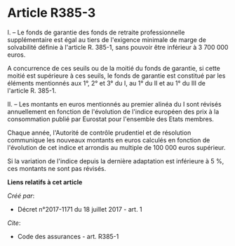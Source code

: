 # Article R385-3

I. – Le fonds de garantie des fonds de retraite professionnelle supplémentaire est égal au tiers de l'exigence minimale de
marge de solvabilité définie à l'article R. 385-1, sans pouvoir être inférieur à 3 700 000 euros.

A concurrence de ces seuils ou de la moitié du fonds de garantie, si cette moitié est supérieure à ces seuils, le fonds de
garantie est constitué par les éléments mentionnés aux 1°, 2° et 3° du I, au 1° du II et au 1° du III de l'article R. 385-1.

II. – Les montants en euros mentionnés au premier alinéa du I sont révisés annuellement en fonction de l'évolution de
l'indice européen des prix à la consommation publié par Eurostat pour l'ensemble des Etats membres.

Chaque année, l'Autorité de contrôle prudentiel et de résolution communique les nouveaux montants en euros calculés en
fonction de l'évolution de cet indice et arrondis au multiple de 100 000 euros supérieur.

Si la variation de l'indice depuis la dernière adaptation est inférieure à 5 %, ces montants ne sont pas révisés.

**Liens relatifs à cet article**

_Créé par_:

  - Décret n°2017-1171 du 18 juillet 2017 - art. 1

_Cite_:

  - Code des assurances - art. R385-1
